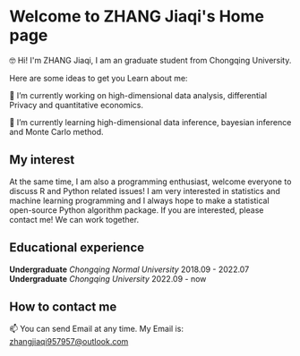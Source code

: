 # Welcome to ZHANG Jiaqi's Home page

🤓 Hi! I'm ZHANG Jiaqi, I am an graduate student from Chongqing University.

Here are some ideas to get you Learn about me:

🔭  I’m currently working on high-dimensional data analysis, differential Privacy and quantitative economics.

🌱  I’m currently learning high-dimensional data inference, bayesian inference and Monte Carlo method.

## My interest

At the same time, I am also a programming enthusiast, welcome everyone to discuss R and Python related issues! I am very interested in statistics and machine learning programming and I always hope to make a statistical open-source Python algorithm package. If you are interested, please contact me! We can work together.

## Educational experience

**Undergraduate** *Chongqing Normal University* 2018.09 - 2022.07
**Undergraduate** *Chongqing University*        2022.09 - now

##  How to contact me
 
 📫 You can send Email at any time. My Email is: <zhangjiaqi957957@outlook.com>
